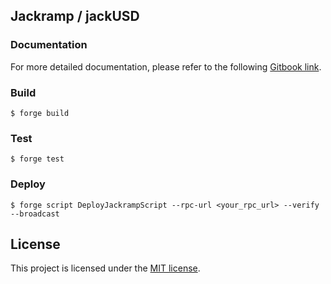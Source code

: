 ## Jackramp / jackUSD

### Documentation
For more detailed documentation, please refer to the following [Gitbook link](https://kbaji.gitbook.io/jackramp).

### Build

```shell
$ forge build
```

### Test

```shell
$ forge test
```

### Deploy

```shell
$ forge script DeployJackrampScript --rpc-url <your_rpc_url> --verify --broadcast
```

## License

This project is licensed under the [MIT license](https://opensource.org/licenses/MIT).
